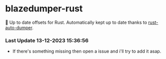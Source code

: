 # blazedumper-rust

🚀 Up to date offsets for Rust. Automatically kept up to date thanks to [rust-auto-dumper](https://github.com/Akandesh/rust-auto-dumper).


### Last Update 13-12-2023 15:36:56
- If there's something missing then open a issue and i'll try to add it asap.